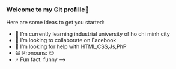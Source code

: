 ### Welcome to my Git profille👋
Here are some ideas to get you started:
- 🌱 I’m currently learning industrial university of ho chi minh city
- 👯 I’m looking to collaborate on Facebook
- 🤔 I’m looking for help with HTML,CSS,Js,PhP
- 😄 Pronouns: 😍
- ⚡ Fun fact: funny
-->
